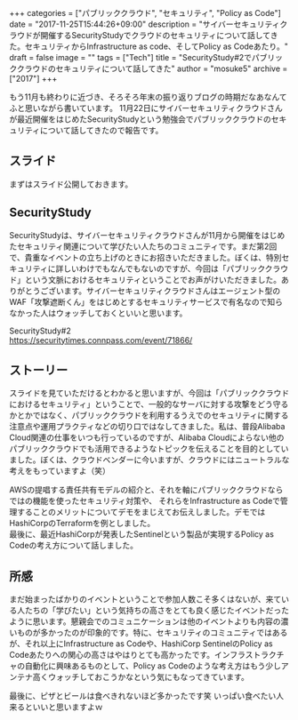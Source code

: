 +++
categories = ["パブリッククラウド", "セキュリティ", "Policy as Code"]
date = "2017-11-25T15:44:26+09:00"
description = "サイバーセキュリティクラウドが開催するSecurityStudyでクラウドのセキュリティについて話してきた。セキュリティからInfrastructure as code、そしてPolicy as Codeあたり。"
draft = false
image = ""
tags = ["Tech"]
title = "SecurityStudy#2でパブリッククラウドのセキュリティについて話してきた"
author = "mosuke5"
archive = ["2017"]
+++

もう11月も終わりに近づき、そろそろ年末の振り返りブログの時期だなあなんてふと思いながら書いています。
11月22日にサイバーセキュリティクラウドさんが最近開催をはじめたSecurityStudyという勉強会でパブリッククラウドのセキュリティについて話してきたので報告です。

<!--more-->

## スライド
まずはスライド公開しておきます。

<script async class="speakerdeck-embed" data-id="5559b9549a8d445b9b0c37228ae8d1b7" data-ratio="1.77777777777778" src="//speakerdeck.com/assets/embed.js"></script>

## SecurityStudy
SecurityStudyは、サイバーセキュリティクラウドさんが11月から開催をはじめたセキュリティ関連について学びたい人たちのコミュニティです。まだ第2回で、貴重なイベントの立ち上げのときにお招きいただきました。ぼくは、特別セキュリティに詳しいわけでもなんでもないのですが、今回は「パブリッククラウド」という文脈におけるセキュリティということでお声がけいただきました。ありがとうございます。サイバーセキュリティクラウドさんはエージェント型のWAF「攻撃遮断くん」をはじめとするセキュリティサービスで有名なので知らなかった人はウォッチしておくといいと思います。

SecurityStudy#2  
https://securitytimes.connpass.com/event/71866/

## ストーリー
スライドを見ていただけるとわかると思いますが、今回は「パブリッククラウドにおけるセキュリティ」ということで、一般的なサーバに対する攻撃をどう守るかとかではなく、パブリッククラウドを利用するうえでのセキュリティに関する注意点や運用プラクティなどの切り口ではなしてきました。私は、普段Alibaba Cloud関連の仕事をいつも行っているのですが、Alibaba Cloudによらない他のパブリッククラウドでも活用できるようなトピックを伝えることを目的としていました。ぼくは、クラウドベンダーに今いますが、クラウドにはニュートラルな考えをもっていますよ（笑）

AWSの提唱する責任共有モデルの紹介と、それを軸にパブリッククラウドならではの機能を使ったセキュリティ対策や、
それらをInfrastructure as Codeで管理することのメリットについてデモをまじえてお伝えしました。デモではHashiCorpのTerraformを例としました。  
最後に、最近HashiCorpが発表したSentinelという製品が実現するPolicy as Codeの考え方について話しました。

## 所感
まだ始まったばかりのイベントということで参加人数こそ多くはないが、来ている人たちの「学びたい」という気持ちの高さをとても良く感じたイベントだったように思います。懇親会でのコミュニケーションは他のイベントよりも内容の濃いものが多かったのが印象的です。特に、セキュリティのコミュニティではあるが、それ以上にInfrastructure as Codeや、HashiCorp SentinelのPolicy as Codeあたりへの関心の高さはやはりとても高かったです。インフラストラクチャの自動化に興味あるものとして、Policy as Codeのような考え方はもう少しアンテナ高くウォッチしておこうかなという気にもなってきています。

最後に、ピザとビールは食べきれないほど多かったです笑
いっぱい食べたい人来るといいと思いますよｗ